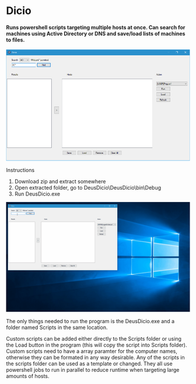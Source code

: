 # Dicio
#### Runs powershell scripts targeting multiple hosts at once. Can search for machines using Active Directory or DNS and save/load lists of machines to files.

![alt text](https://github.com/Wrexthor/Dicio/blob/master/dicio_screenshot_01.png?raw=true "Dicio Screenshot")

Instructions

1. Download zip and extract somewhere
2. Open extracted folder, go to DeusDicio\DeusDicio\bin\Debug
3. Run DeusDicio.exe

![alt text](https://github.com/Wrexthor/Dicio/blob/master/dicio_animation.gif?raw=true "Dicio Instruction")

The only things needed to run the program is the DeusDicio.exe and a folder named Scripts in the same location.

Custom scripts can be added either directly to the Scripts folder or using the Load button in the program (this will copy the script into Scripts folder).
Custom scripts need to have a array paramter for the computer names, otherwise they can be formated in any way desirable. Any of the scripts in the scripts folder can be used as a template or changed. They all use powershell jobs to run in parallel to reduce runtime when targeting large amounts of hosts.


